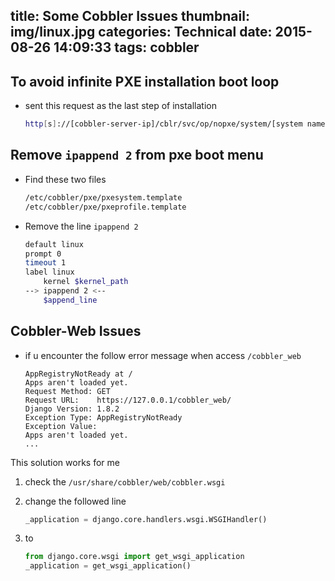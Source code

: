 title: Some Cobbler Issues
thumbnail: img/linux.jpg
categories: Technical
date: 2015-08-26 14:09:33
tags: cobbler
---

## To avoid infinite PXE installation boot loop

- sent this request as the last step of installation
	```bash
	http[s]://[cobbler-server-ip]/cblr/svc/op/nopxe/system/[system name]
	```

## Remove `ipappend 2` from pxe boot menu
<!-- more -->
- Find these two files
	```bash
	/etc/cobbler/pxe/pxesystem.template
	/etc/cobbler/pxe/pxeprofile.template
	```

- Remove the line `ipappend 2`
	```bash
	default linux
	prompt 0
	timeout 1
	label linux
        kernel $kernel_path
    --> ipappend 2 <-- 
        $append_line
	```

## Cobbler-Web Issues

- if u encounter the follow error message when access `/cobbler_web`
	```
	AppRegistryNotReady at /
	Apps aren't loaded yet.
	Request Method: GET
	Request URL:    https://127.0.0.1/cobbler_web/
	Django Version: 1.8.2
	Exception Type: AppRegistryNotReady
	Exception Value:    
	Apps aren't loaded yet.
	...
	```

This solution works for me

1. check the `/usr/share/cobbler/web/cobbler.wsgi`

2. change the followed line
	```python
	_application = django.core.handlers.wsgi.WSGIHandler()
	```
3. to
	```python
	from django.core.wsgi import get_wsgi_application
	_application = get_wsgi_application()
	```